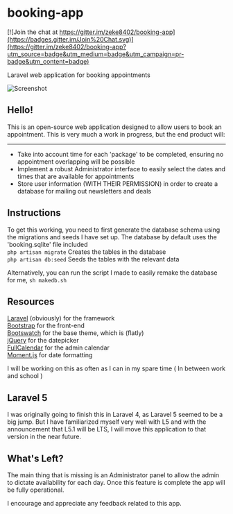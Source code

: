 # booking-app

[![Join the chat at https://gitter.im/zeke8402/booking-app](https://badges.gitter.im/Join%20Chat.svg)](https://gitter.im/zeke8402/booking-app?utm_source=badge&utm_medium=badge&utm_campaign=pr-badge&utm_content=badge)

Laravel web application for booking appointments

![Screenshot](https://raw.githubusercontent.com/zeke8402/booking-app/master/preview.png)

## Hello!
This is an open-source web application designed to allow users to book an appointment. This is very much a work in progress, but the end product will:
***
 - Take into account time for each 'package' to be completed, ensuring no appointment overlapping will be possible
 - Implement a robust Administrator interface to easily select the dates and times that are available for appointments
 - Store user information (WITH THEIR PERMISSION) in order to create a database for mailing out newsletters and deals


## Instructions
To get this working, you need to first generate the database schema using the migrations and seeds I have set up. The database by default uses the 'booking.sqlite' file included  
```php artisan migrate``` Creates the tables in the database  
```php artisan db:seed``` Seeds the tables with the relevant data  

Alternatively, you can run the script I made to easily remake the database for me, ```sh makedb.sh```

## Resources 
[Laravel](http://www.laravel.com) (obviously) for the framework  
[Bootstrap](http://www.getbootstrap.com) for the front-end  
[Bootswatch](http://www.bootswatch.com) for the base theme, which is (flatly)  
[jQuery](http://www.jquery.com) for the datepicker  
[FullCalendar](http://fullcalendar.io) for the admin calendar  
[Moment.js](http://www.momentjs.com) for date formatting  

I will be working on this as often as I can in my spare time ( In between work and school )

## Laravel 5
I was originally going to finish this in Laravel 4, as Laravel 5 seemed to be a big jump. But I have familiarized myself very well with L5 and with the announcement that L5.1 will be LTS, I will move this application to that version in the near future.

## What's Left?
The main thing that is missing is an Administrator panel to allow the admin to dictate availability for each day. Once this feature is complete the app will be fully operational.

I encourage and appreciate any feedback related to this app.
